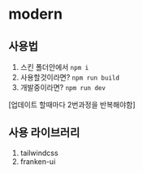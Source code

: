 # modern
## 사용법
1. 스킨 폴더안에서 ```npm i```
2. 사용할것이라면? ```npm run build```
3. 개발중이라면? ```npm run dev```

[업데이트 할때마다 2번과정을 반복해야함]
## 사용 라이브러리
1. tailwindcss
2. franken-ui
